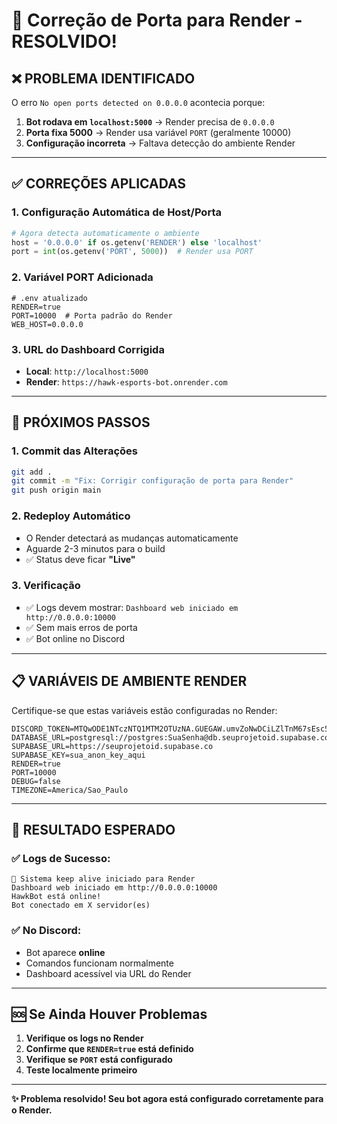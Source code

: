 # 🔧 Correção de Porta para Render - RESOLVIDO!

## ❌ **PROBLEMA IDENTIFICADO**

O erro `No open ports detected on 0.0.0.0` acontecia porque:

1. **Bot rodava em `localhost:5000`** → Render precisa de `0.0.0.0`
2. **Porta fixa 5000** → Render usa variável `PORT` (geralmente 10000)
3. **Configuração incorreta** → Faltava detecção do ambiente Render

---

## ✅ **CORREÇÕES APLICADAS**

### 1. **Configuração Automática de Host/Porta**
```python
# Agora detecta automaticamente o ambiente
host = '0.0.0.0' if os.getenv('RENDER') else 'localhost'
port = int(os.getenv('PORT', 5000))  # Render usa PORT
```

### 2. **Variável PORT Adicionada**
```env
# .env atualizado
RENDER=true
PORT=10000  # Porta padrão do Render
WEB_HOST=0.0.0.0
```

### 3. **URL do Dashboard Corrigida**
- **Local**: `http://localhost:5000`
- **Render**: `https://hawk-esports-bot.onrender.com`

---

## 🚀 **PRÓXIMOS PASSOS**

### 1. **Commit das Alterações**
```bash
git add .
git commit -m "Fix: Corrigir configuração de porta para Render"
git push origin main
```

### 2. **Redeploy Automático**
- O Render detectará as mudanças automaticamente
- Aguarde 2-3 minutos para o build
- ✅ Status deve ficar **"Live"**

### 3. **Verificação**
- ✅ Logs devem mostrar: `Dashboard web iniciado em http://0.0.0.0:10000`
- ✅ Sem mais erros de porta
- ✅ Bot online no Discord

---

## 📋 **VARIÁVEIS DE AMBIENTE RENDER**

Certifique-se que estas variáveis estão configuradas no Render:

```env
DISCORD_TOKEN=MTQwODE1NTczNTQ1MTM2OTUzNA.GUEGAW.umvZoNwDCiLZlTnM67sEsc5XpZh5qbuzktBBvw
DATABASE_URL=postgresql://postgres:SuaSenha@db.seuprojetoid.supabase.co:5432/postgres
SUPABASE_URL=https://seuprojetoid.supabase.co
SUPABASE_KEY=sua_anon_key_aqui
RENDER=true
PORT=10000
DEBUG=false
TIMEZONE=America/Sao_Paulo
```

---

## 🎯 **RESULTADO ESPERADO**

### ✅ **Logs de Sucesso:**
```
🔄 Sistema keep alive iniciado para Render
Dashboard web iniciado em http://0.0.0.0:10000
HawkBot está online!
Bot conectado em X servidor(es)
```

### ✅ **No Discord:**
- Bot aparece **online**
- Comandos funcionam normalmente
- Dashboard acessível via URL do Render

---

## 🆘 **Se Ainda Houver Problemas**

1. **Verifique os logs no Render**
2. **Confirme que `RENDER=true` está definido**
3. **Verifique se `PORT` está configurado**
4. **Teste localmente primeiro**

---

**✨ Problema resolvido! Seu bot agora está configurado corretamente para o Render.**